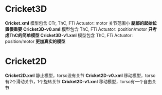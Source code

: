 # Cricket3D
**Cricket.xml** 模型包含 CTr, ThC, FTi  Actuator: motor 关节范围小 **腿部的起始位置很重要**
**Cricket3D-v0.xml** 模型包含 ThC, FTi  Actuator: position/motor **只考虑ThC的简单模型**
**Cricket3D-v1.xml** 模型包含 ThC, FTi  Actuator: position/motor **更加真实的模型**

# Cricket2D
**Cricket2D.xml** 静止模型，torso没有关节
**Cricket2D-v0.xml** 移动模型，torso有2个滑动关节，1个旋转关节
**Cricket2D-v1.xml** 移动模型，torso有一个自由关节